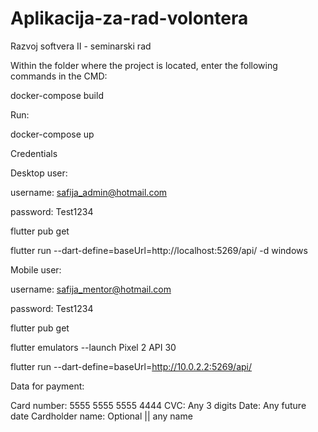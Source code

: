 # Aplikacija-za-rad-volontera
Razvoj softvera II - seminarski rad


Within the folder where the project is located, enter the following commands in the CMD:

 docker-compose build

Run:

docker-compose up

Credentials

Desktop user:

username: safija_admin@hotmail.com

password: Test1234

flutter pub get

flutter run --dart-define=baseUrl=http://localhost:5269/api/ -d windows

Mobile user:

username: safija_mentor@hotmail.com

 password: Test1234

flutter pub get

flutter emulators --launch Pixel 2 API 30

flutter run --dart-define=baseUrl=http://10.0.2.2:5269/api/

Data for payment:

Card number: 5555 5555 5555 4444
CVC: Any 3 digits
Date: Any future date
Cardholder name: Optional || any name


